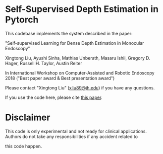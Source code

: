 # Self-Supervised Depth Estimation in Pytorch

This codebase implements the system described in the paper:

"Self-supervised Learning for Dense Depth Estimation in Monocular Endoscopy"

Xingtong Liu, Ayushi Sinha, Mathias Unberath, Masaru Ishii, Gregory D. Hager, Russell H. Taylor, Austin Reiter

In International Workshop on Computer-Assisted and Robotic Endoscopy 2018 ("Best paper award & Best presentation award")

Please contact "Xingtong Liu" (xliu89@jh.edu) if you have any questions.

If you use the code here, please cite [this paper](https://link.springer.com/chapter/10.1007/978-3-030-01201-4_15).

# Disclaimer

This code is only experimental and not ready for clinical applications. Authors do not take any responsibilities if any accident related to

this code happen.
